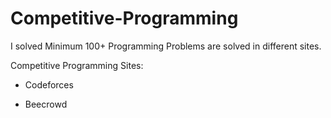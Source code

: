 # Competitive-Programming

I solved Minimum 100+ Programming Problems are solved in different sites.

Competitive Programming Sites:

   * Codeforces

   * Beecrowd
